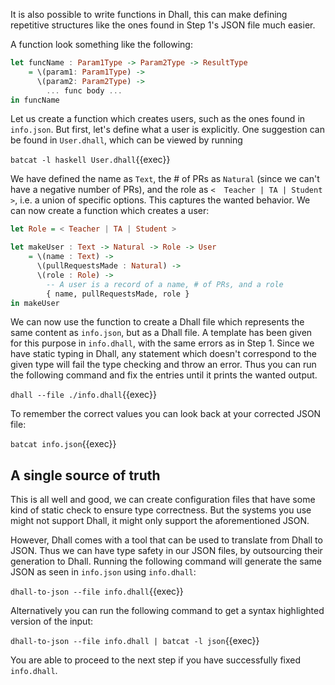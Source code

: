 It is also possible to write functions in Dhall, this can make defining repetitive structures like the ones found in Step 1's JSON file much easier.

A function look something like the following:

```haskell
let funcName : Param1Type -> Param2Type -> ResultType
    = \(param1: Param1Type) ->
      \(param2: Param2Type) ->
        ... func body ...
in funcName
```

Let us create a function which creates users, such as the ones found in `info.json`. But first, let's define what a user is explicitly. One suggestion can be found in `User.dhall`, which can be viewed by running

`batcat -l haskell User.dhall`{{exec}}

We have defined the name as `Text`, the # of PRs as `Natural` (since we can't have a negative number of PRs), and the role as `<  Teacher | TA | Student >`, i.e. a union of specific options. This captures the wanted behavior. We can now create a function which creates a user:


```haskell
let Role = < Teacher | TA | Student >

let makeUser : Text -> Natural -> Role -> User
    = \(name : Text) ->
      \(pullRequestsMade : Natural) ->
      \(role : Role) ->
        -- A user is a record of a name, # of PRs, and a role
        { name, pullRequestsMade, role }
in makeUser
```

We can now use the function to create a Dhall file which represents the same content as `info.json`, but as a Dhall file.  A template has been given for this purpose in `info.dhall`, with the same errors as in Step 1. Since we have static typing in Dhall, any statement which doesn't correspond to the given type will fail the type checking and throw an error. Thus you can run the following command and fix the entries until it prints the wanted output.

`dhall --file ./info.dhall`{{exec}}

To remember the correct values you can look back at your corrected JSON file:

`batcat info.json`{{exec}}

## A single source of truth

This is all well and good, we can create configuration files that have some kind of static check to ensure type correctness. But the systems you use might not support Dhall, it might only support the aforementioned JSON.

However, Dhall comes with a tool that can be used to translate from Dhall to JSON. Thus we can have type safety in our JSON files, by outsourcing their generation to Dhall. Running the following command will generate the same JSON as seen in `info.json` using `info.dhall`:

`dhall-to-json --file info.dhall`{{exec}}

Alternatively you can run the following command to get a syntax highlighted version of the input:

`dhall-to-json --file info.dhall | batcat -l json`{{exec}}

You are able to proceed to the next step if you have successfully fixed `info.dhall`.